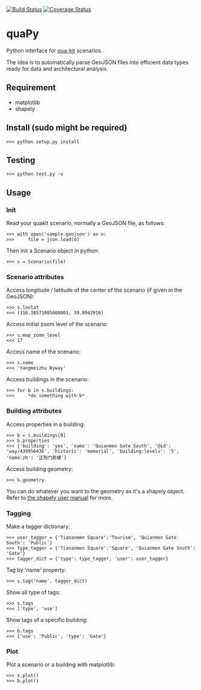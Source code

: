 [![Build Status](https://travis-ci.org/Jiaxigu/quapy.svg?branch=master)](https://travis-ci.org/Jiaxigu/quapy)
[![Coverage Status](https://coveralls.io/repos/github/Jiaxigu/quapy/badge.svg?branch=master)](https://coveralls.io/github/Jiaxigu/quapy?branch=master)

# quaPy

Python interface for [qua-kit](https://github.com/achirkin/qua-kit) scenarios. 

The idea is to automatically parse GeoJSON files into efficient data types ready for data and architectural analysis.

## Requirement

- matplotlib
- shapely

## Install (sudo might be required)

    >>> python setup.py install
    
## Testing

	>>> python test.py -v

## Usage

### Init

Read your quakit scenario, normally a GeoJSON file, as follows:

	>>> with open('sample.geojson') as o:
	>>> 	file = json.load(o)

Then init a Scenario object in python:

	>>> s = Scenario(file)

### Scenario attributes

Access longitude / latitude of the center of the scenario (if given in the GeoJSON):

	>>> s.lonlat
	<<< [116.38571085000001, 39.8942916]
	
Access initial zoom level of the scenario:

	>>> s.map_zoom_level
	<<< 17

Access name of the scenario:

	>>> s.name
	<<< 'Yangmeizhu Byway'
	
Access buildings in the scenario:

	>>> for b in s.buildings:
	>>> 	*do something with b*
	
### Building attributes
	
Access properties in a building:

	>>> b = s.buildings[0]
	>>> b.properties
	<<< {'building': 'yes', 'name': 'Quianmen Gate South', '@id': 'way/439956436', 'historic': 'memorial', 'building:levels': '5', 'name:zh': '正阳门箭楼'}

Access building geometry:

	>>> b.geometry
	
You can do whatever you want to the geometry as it's a shapely object. Refer to [the shapely user manual](http://toblerity.org/shapely/manual.html) for more.

### Tagging

Make a tagger dictionary:

	>>> user_tagger = {'Tiananmen Square':'Tourism', 'Quianmen Gate South': 'Public'}
	>>> type_tagger = {'Tiananmen Square':'Square', 'Quianmen Gate South': 'Gate'}
	>>> tagger_dict = {'type': type_tagger, 'user': user_tagger}

Tag by 'name' property:

	>>> s.tag('name', tagger_dict)

Show all type of tags:

	>>> s.tags
	<<< ['type', 'use']
	
Show tags of a specific building:
	
	>>> b.tags
	<<< {'use': 'Public', 'type': 'Gate'}
	
### Plot

Plot a scenario or a building with matplotlib:

	>>> s.plot()
	>>> b.plot()